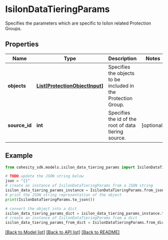 # IsilonDataTieringParams

Specifies the parameters which are specific to Isilon related Protection Groups.

## Properties

Name | Type | Description | Notes
------------ | ------------- | ------------- | -------------
**objects** | [**List[ProtectionObjectInput]**](ProtectionObjectInput.md) | Specifies the objects to be included in the Protection Group. | 
**source_id** | **int** | Specifies the id of the root of data tiering source. | [optional] 

## Example

```python
from cohesity_sdk.models.isilon_data_tiering_params import IsilonDataTieringParams

# TODO update the JSON string below
json = "{}"
# create an instance of IsilonDataTieringParams from a JSON string
isilon_data_tiering_params_instance = IsilonDataTieringParams.from_json(json)
# print the JSON string representation of the object
print(IsilonDataTieringParams.to_json())

# convert the object into a dict
isilon_data_tiering_params_dict = isilon_data_tiering_params_instance.to_dict()
# create an instance of IsilonDataTieringParams from a dict
isilon_data_tiering_params_from_dict = IsilonDataTieringParams.from_dict(isilon_data_tiering_params_dict)
```
[[Back to Model list]](../README.md#documentation-for-models) [[Back to API list]](../README.md#documentation-for-api-endpoints) [[Back to README]](../README.md)


